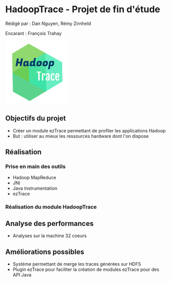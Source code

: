 # HadoopTrace - Projet de fin d'étude
Rédigé par : Dan Nguyen, Rémy Zirnheld

Encarant : François Trahay

![](./Logo.png)

## Objectifs du projet
- Créer un module ezTrace permettant de profiler les applications Hadoop
- But : utiliser au mieux les ressources hardware dont l'on dispose

## Réalisation
### Prise en main des outils
- Hadoop MapReduce
- JNI
- Java Instrumentation
- ezTrace
### Réalisation du module HadoopTrace

## Analyse des performances
- Analyses sur la machine 32 coeurs

## Améliorations possibles
- Système permettant de merge les traces générées sur HDFS
- Plugin ezTrace pour faciliter la création de modules ezTrace pour des
  API Java